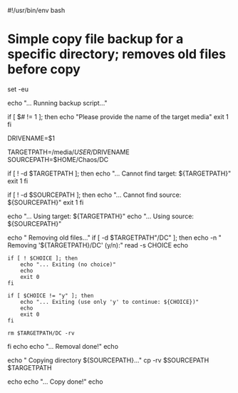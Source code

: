 #!/usr/bin/env bash

# Simple copy file backup for a specific directory; removes old files before copy

set -eu

echo "... Running backup script..."

if [ $# != 1 ]; then
    echo "Please provide the name of the target media"
    exit 1
fi

DRIVENAME=$1

TARGETPATH=/media/$USER/$DRIVENAME
SOURCEPATH=$HOME/Chaos/DC

if [ ! -d $TARGETPATH ]; then
    echo "... Cannot find target: ${TARGETPATH}"
    exit 1
fi

if [ ! -d $SOURCEPATH ]; then
    echo "... Cannot find source: ${SOURCEPATH}"
    exit 1
fi 

echo "... Using target: ${TARGETPATH}"
echo "... Using source: ${SOURCEPATH}"

echo "    Removing old files..."
if [ -d $TARGETPATH"/DC" ]; then
    echo -n "    Removing '${TARGETPATH}/DC' (y/n):"
    read -s CHOICE
    echo

    if [ ! $CHOICE ]; then
        echo "... Exiting (no choice)"
        echo
        exit 0
    fi

    if [ $CHOICE != "y" ]; then
        echo "... Exiting (use only 'y' to continue: ${CHOICE})"
        echo
        exit 0
    fi

    rm $TARGETPATH/DC -rv
fi
echo
echo "... Removal done!"
echo

echo "    Copying directory ${SOURCEPATH}..."
cp -rv $SOURCEPATH $TARGETPATH

echo
echo "... Copy done!"
echo
